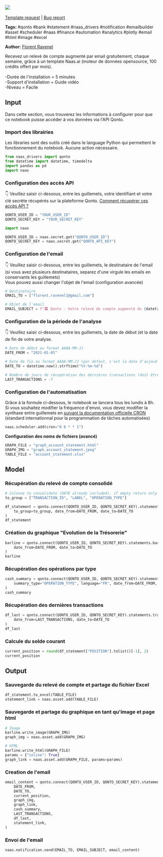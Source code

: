 <a href="https://app.naas.ai/user-redirect/naas/downloader?url=https://raw.githubusercontent.com/jupyter-naas/awesome-notebooks/master/Qonto/Qonto_Releve_de_compte_augmente.ipynb" target="_parent"><img src="https://naasai-public.s3.eu-west-3.amazonaws.com/open_in_naas.svg"/></a><br><br><a href="https://github.com/jupyter-naas/awesome-notebooks/issues/new?assignees=&labels=&template=template-request.md&title=Tool+-+Action+of+the+notebook+">Template request</a> | <a href="https://github.com/jupyter-naas/awesome-notebooks/issues/new?assignees=&labels=bug&template=bug_report.md&title=Qonto+-+Releve+de+compte+augmente:+Error+short+description">Bug report</a>

**Tags:** #qonto #bank #statement #naas_drivers #notification #emailbuilder #asset #scheduler #naas #finance #automation #analytics #plotly #email #html #image #excel

**Author:** [Florent Ravenel](https://www.linkedin.com/in/florent-ravenel/)

Recevez un relevé de compte augmenté par email gratuitement, chaque semaine, grâce à un template Naas.ai (moteur de données opensource, 100 crédits offert par mois). 
<br><br>
-Durée de l'installation = 5 minutes<br>
-Support d'installation = Guide vidéo<br>
-Niveau = Facile<br>

## Input
Dans cette section, vous trouverez les informations à configurer pour que ce notebook puisse accéder à vos données via l'API Qonto.

### Import des librairies
Les libraries sont des outils créé dans le language Python qui permettent le fonctionnement du notebook. Aucune action nécessaire. 


```python
from naas_drivers import qonto
from datetime import datetime, timedelta
import pandas as pd
import naas
```

### Configuration des accès API
👇 Veuillez saisir ci-dessous, entre les guillemets, votre identifiant et votre clé secrète récupérés sur la plateforme Qonto.
<a href='https://www.notion.so/naas-official/Qonto-driver-Get-your-credentials-0cc97828b4e7467c8bfbcf704a77e5f4'>Comment récupérer ces accès API ?</a>


```python
QONTO_USER_ID = "YOUR_USER_ID"
QONTO_SECRET_KEY = "YOUR_SECRET_KEY"
```


```python
import naas

QONTO_USER_ID = naas.secret.get("QONTO_USER_ID")
QONTO_SECRET_KEY = naas.secret.get("QONTO_API_KEY")
```

### Configuration de l'email
👇 Veuillez saisir ci-dessous, entre les guillemets, le destinataire de l'email (si vous avez plusieurs destinataires, separez d'une virgule les emails en conservants les guillemets)<br>
Vous pouvez aussi changer l'objet de l'email (configuration avancée)


```python
# Destinataire
EMAIL_TO = ["florent.ravenel1@gmail.com"]

# Objet de l'email
EMAIL_SUBJECT = f"🏛️ Qonto - Votre relevé de compte augmenté du {datetime.now().strftime('%d/%m/%Y')}"
```

### Configuration de la période de l'analyse
👇 Veuillez saisir ci-dessous, entre les guillemets, la date de début (et la date de fin de votre analyse.


```python
# Date de début au format AAAA-MM-JJ
DATE_FROM = "2021-01-01"

# Date de fin au format AAAA-MM-JJ (par defaut, c'est la date d'aujoud'hui qui est selectionnée)
DATE_TO = datetime.now().strftime("%Y-%m-%d")

# Nombre de jours de récupération des dernières transactions (doit être un chiffre négatif)
LAST_TRANSACTIONS = -7
```

### Configuration de l'automatisation
Grâce à la formule ci-dessous, le notebook se lancera tous les lundis à 8h.<br>
Si vous souhaitez modifier la fréquence d'envoi, vous devez modifier la synthaxe entre guillemets en  <a href="https://crontab.guru/">suivant la documentation officielle CRON</a> (standard internationnal pour la programmation de tâches automatisées)


```python
naas.scheduler.add(cron="0 8 * * 1")
```

**Configuration des noms de fichiers (avancé)**


```python
GRAPH_FILE = "graph_account_statement.html"
GRAPH_IMG = "graph_account_statement.jpeg"
TABLE_FILE = "account_statement.xlsx"
```

## Model

### Récupération du relevé de compte consolidé


```python
# Colonne to consolidate (DATE already included), if empty return only DATE, AMOUNT, POSITION
to_group = ["TRANSACTION_ID", "LABEL", "OPERATION_TYPE"]

df_statement = qonto.connect(QONTO_USER_ID, QONTO_SECRET_KEY).statements.get(
    to_group=to_group, date_from=DATE_FROM, date_to=DATE_TO
)
df_statement
```

### Création du graphique "Evolution de la Trésorerie"


```python
barline = qonto.connect(QONTO_USER_ID, QONTO_SECRET_KEY).statements.barline(
    date_from=DATE_FROM, date_to=DATE_TO
)
barline
```

### Récupération des opérations par type


```python
cash_summary = qonto.connect(QONTO_USER_ID, QONTO_SECRET_KEY).statements.summary(
    summary_type="OPERATION_TYPE", language="FR", date_from=DATE_FROM, date_to=DATE_TO
)
cash_summary
```

### Récupération des dernières transactions


```python
df_last = qonto.connect(QONTO_USER_ID, QONTO_SECRET_KEY).statements.transactions(
    date_from=LAST_TRANSACTIONS, date_to=DATE_TO
)
df_last
```

### Calcule du solde courant


```python
current_position = round(df_statement["POSITION"].tolist()[-1], 2)
current_position
```

## Output

### Sauvegarde du relevé de compte et partage du fichier Excel


```python
df_statement.to_excel(TABLE_FILE)
statement_link = naas.asset.add(TABLE_FILE)
```

### Sauvegarde et partage du graphique en tant qu'image et page html


```python
# Image
barline.write_image(GRAPH_IMG)
graph_img = naas.asset.add(GRAPH_IMG)

# HTML
barline.write_html(GRAPH_FILE)
params = {"inline": True}
graph_link = naas.asset.add(GRAPH_FILE, params=params)
```

### Creation de l'email


```python
email_content = qonto.connect(QONTO_USER_ID, QONTO_SECRET_KEY).statements.email(
    DATE_FROM,
    DATE_TO,
    current_position,
    graph_img,
    graph_link,
    cash_summary,
    LAST_TRANSACTIONS,
    df_last,
    statement_link,
)
```

### Envoi de l'email


```python
naas.notification.send(EMAIL_TO, EMAIL_SUBJECT, email_content)
```
